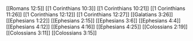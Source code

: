 [[Romans 12:5]]
[[1 Corinthians 10:3]]
[[1 Corinthians 10:21]]
[[1 Corinthians 11:26]]
[[1 Corinthians 12:12]]
[[1 Corinthians 12:27]]
[[Galatians 3:26]]
[[Ephesians 1:22]]
[[Ephesians 2:15]]
[[Ephesians 3:6]]
[[Ephesians 4:4]]
[[Ephesians 4:12]]
[[Ephesians 4:16]]
[[Ephesians 4:25]]
[[Colossians 2:19]]
[[Colossians 3:11]]
[[Colossians 3:15]]
